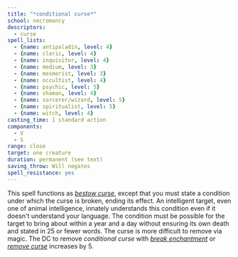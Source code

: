 ```yaml
---
title: "*conditional curse*"
school: necromancy
descriptors:
  - curse
spell_lists:
  - {name: antipaladin, level: 4}
  - {name: cleric, level: 4}
  - {name: inquisitor, level: 4}
  - {name: medium, level: 3}
  - {name: mesmerist, level: 3}
  - {name: occultist, level: 4}
  - {name: psychic, level: 5}
  - {name: shaman, level: 4}
  - {name: sorcerer/wizard, level: 5}
  - {name: spiritualist, level: 5}
  - {name: witch, level: 4}
casting_time: 1 standard action
components:
  - V
  - S
range: close
target: one creature
duration: permanent (see text)
saving_throw: Will negates
spell_resistance: yes
---
```


This spell functions as [*bestow curse*](/spells/bestow-curse/), except that you must state a condition under which the curse is broken, ending its effect. An intelligent target, even one of animal intelligence, innately understands this condition even if it doesn't understand your language. The condition must be possible for the target to bring about within a year and a day without ensuring its own death and stated in 25 or fewer words. The curse is more difficult to remove via magic. The DC to remove *conditional curse* with [*break enchantment*](/spells/break-enchantment/) or [*remove curse*](/spells/remove-curse/) increases by 5.

